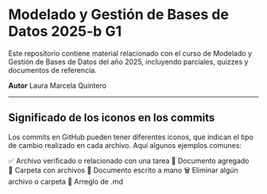 # Modelado y Gestión de Bases de Datos 2025-b G1

Este repositorio contiene material relacionado con el curso de Modelado y Gestión de Bases de Datos del año 2025, incluyendo parciales, quizzes y documentos de referencia.

**Autor**
Laura Marcela Quintero 

---

## Significado de los iconos en los commits

Los commits en GitHub pueden tener diferentes iconos, que indican el tipo de cambio realizado en cada archivo. Aquí algunos ejemplos comunes:

✅ Archivo verificado o relacionado con una tarea
📄 Documento agregado  
📂 Carpeta con archivos
📝 Documento escrito a mano
🗑️ Eliminar algún archivo o carpeta
🔧 Arreglo de .md
